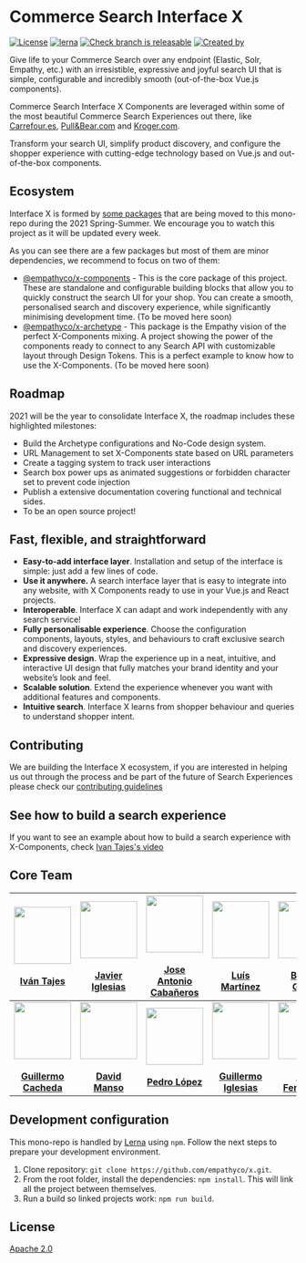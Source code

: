 # Commerce Search Interface X
[![License](https://img.shields.io/badge/License-Apache%202.0-blue.svg)](https://opensource.org/licenses/Apache-2.0)
[![lerna](https://img.shields.io/badge/maintained%20with-lerna-cc00ff.svg)](https://lerna.js.org/)
[![Check branch is releasable](https://github.com/empathyco/x/actions/workflows/build.yml/badge.svg?branch=main)](https://github.com/empathyco/x/actions/workflows/build.yml)
[![Created by](https://img.shields.io/badge/Created%20by-Empathy.co-green)](https://www.empathy.co)

Give life to your Commerce Search over any endpoint (Elastic, Solr, Empathy, etc.) with an irresistible, expressive and joyful search UI that is simple, configurable and incredibly smooth (out-of-the-box Vue.js components).

Commerce Search Interface X Components are leveraged within some of the most beautiful Commerce Search Experiences out there, like [Carrefour.es](https://www.carrefour.es), [Pull&Bear.com](https://www.pullandbear.com) and [Kroger.com](https://www.kroger.com).

Transform your search UI, simplify product discovery, and configure the shopper experience with cutting-edge technology based on Vue.js and out-of-the-box components.



## Ecosystem

Interface X is formed by [some packages](./.github/CONTRIBUTING.md#interface-x-and-packages) that are being moved to this mono-repo during the 2021 Spring-Summer. 
We encourage you to watch this project as it will be updated every week. 

As you can see there are a few packages but most of them are minor dependencies, we recommend to focus on two of them:

* [@empathyco/x-components](https://github.com/empathyco/x/tree/main/packages/components) - This is the core package of this project. 
These are standalone and configurable building blocks that allow you to quickly construct the search UI for your shop. 
You can create a smooth, personalised search and discovery experience, while significantly minimising development time. (To be moved here soon) 
* [@empathyco/x-archetype](https://github.com/empathyco/x/tree/main/packages/archetype) - This package is the Empathy vision of the 
perfect X-Components mixing. A project showing the power of the components ready to connect to any Search API with customizable layout through Design Tokens. 
This is a perfect example to know how to use the X-Components. (To be moved here soon) 

## Roadmap

2021 will be the year to consolidate Interface X, the roadmap includes these highlighted milestones:

* Build the Archetype configurations and No-Code design system.
* URL Management to set X-Components state based on URL parameters
* Create a tagging system to track user interactions
* Search box power ups as animated suggestions or forbidden character set to prevent code injection
* Publish a extensive documentation covering functional and technical sides.
* To be an open source project! 

## Fast, flexible, and straightforward 

* **Easy-to-add interface layer**. Installation and setup of the interface is simple: just add a few lines of code.
* **Use it anywhere.** A search interface layer that is easy to integrate into any website, with X Components ready to use in your Vue.js and React projects.  
* **Interoperable**. Interface X can adapt and work independently with any search service!
* **Fully personalisable experience**. Choose the configuration components, layouts, styles, and behaviours to craft exclusive search and discovery experiences.
* **Expressive design**. Wrap the experience up in a neat, intuitive, and interactive UI design that fully matches your brand identity and your website’s look and feel.
* **Scalable solution**. Extend the experience whenever you want with additional features and components.
* **Intuitive search**. Interface X learns from shopper behaviour and queries to understand shopper intent.


## Contributing

We are building the Interface X ecosystem, if you are interested in helping us out through the process and be part of the future of Search Experiences please check our [contributing guidelines](./.github/CONTRIBUTING.md)


## See how to build a search experience

If you want to see an example about how to build a search experience with X-Components, check [Ivan Tajes's video](https://www.youtube.com/watch?v=JjjIaQlG9aE)


## Core Team

|    <a href="https://github.com/tajespasarela"><img src="https://avatars.githubusercontent.com/u/5759712?v=4" width="100px;" alt=""/><br /><br /><b>Iván Tajes</b></a>    	| <a href="https://github.com/javieri-empathy"><img src="https://avatars.githubusercontent.com/u/68222542?v=4" width="100px;" alt=""/><br /><br /><b>Javier Iglesias</b></a> 	| <a href="https://github.com/joseacabaneros"><img src="https://avatars.githubusercontent.com/u/10746604?v=4" width="100px;" alt=""/><br /><br /><b>Jose Antonio Cabañeros</b></a> 	|  <a href="https://github.com/LuisMartinez15"><img src="https://avatars.githubusercontent.com/u/6247440?v=4" width="100px;" alt=""/><br /><br /><b>Luís Martínez</b></a> 	| <a href="https://github.com/tiborux"><img src="https://avatars.githubusercontent.com/u/6597815?v=4" width="100px;" alt=""/><br /><br /><b>Beltrán García</b></a> 	| <a href="https://github.com/herrardo"><img src="https://avatars.githubusercontent.com/u/4663897?v=4" width="100px;" alt=""/><br /><br /><b>Gerardo Vázquez</b></a> 	|
|:------------------------------------------------------------------------------------------------------------------------------------------------------------------------:	|:--------------------------------------------------------------------------------------------------------------------------------------------------------------------------:	|:--------------------------------------------------------------------------------------------------------------------------------------------------------------------------------:	|:-----------------------------------------------------------------------------------------------------------------------------------------------------------------------:	|:----------------------------------------------------------------------------------------------------------------------------------------------------------------:	|:------------------------------------------------------------------------------------------------------------------------------------------------------------------:	|
| <a href="https://github.com/CachedaCodes"><img src="https://avatars.githubusercontent.com/u/7124620?v=4" width="100px;" alt=""/><br /><br /><b>Guillermo Cacheda</b></a> 	|    <a href="https://github.com/davidmfempathy"><img src="https://avatars.githubusercontent.com/u/72139200?v=4" width="100px;" alt=""/><br /><br /><b>David Manso</b></a>   	|             <a href="https://github.com/pmareke"><img src="https://avatars.githubusercontent.com/u/3502075?v=4" width="100px;" alt=""/><br /><br /><b>Pedro López</b>            	| <a href="https://github.com/guillei10"><img src="https://avatars.githubusercontent.com/u/77337158?v=4" width="100px;" alt=""/><br /><br /><b>Guillermo Iglesias</b></a> 	| <a href="https://github.com/mavmaf"><img src="https://avatars.githubusercontent.com/u/77147901?v=4" width="100px;" alt=""/><br /><br /><b>Mavi Fernández</b></a> 	|                                                                                                                                                                    	|

## Development configuration

This mono-repo is handled by [Lerna](https://github.com/lerna/lerna) using `npm`. Follow the next steps to prepare your
development environment.

1. Clone repository: `git clone https://github.com/empathyco/x.git`.
2. From the root folder, install the dependencies: `npm install`. This will link all the project between themselves.
3. Run a build so linked projects work: `npm run build`.

## License

[Apache 2.0](./LICENSE)

